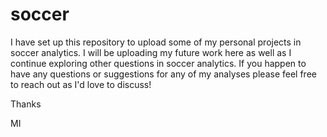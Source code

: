 # soccer

I have set up this repository to upload some of my personal projects in soccer analytics. I will be uploading my future work here as well as I continue exploring other questions in soccer analytics. If you happen to have any questions or suggestions for any of my analyses please feel free to reach out as I'd love to discuss!

Thanks

MI
